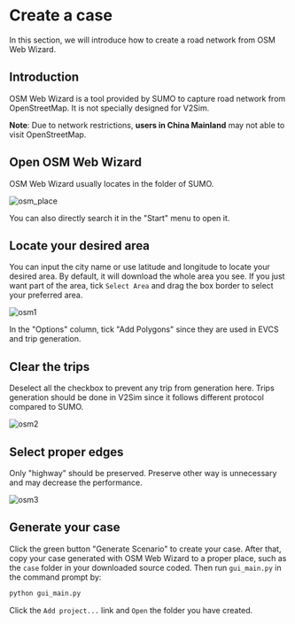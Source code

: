 # Create a case
In this section, we will introduce how to create a road network from OSM Web Wizard.

## Introduction
OSM Web Wizard is a tool provided by SUMO to capture road network from OpenStreetMap. It is not specially designed for V2Sim. 

**Note**: Due to network restrictions, **users in China Mainland** may not able to visit OpenStreetMap.

## Open OSM Web Wizard
OSM Web Wizard usually locates in the folder of SUMO.

![osm_place](https://github.com/user-attachments/assets/b7854f3a-f087-4ea1-b7c5-38b4d643e738)

You can also directly search it in the "Start" menu to open it.

## Locate your desired area

You can input the city name or use latitude and longitude to locate your desired area. By default, it will download the whole area you see. If you just want part of the area, tick `Select Area` and drag the box border to select your preferred area.

![osm1](https://github.com/user-attachments/assets/bdb1fdf5-529c-4813-b7b6-1e1531828425)

In the "Options" column, tick "Add Polygons" since they are used in EVCS and trip generation.

## Clear the trips
Deselect all the checkbox to prevent any trip from generation here. Trips generation should be done in V2Sim since it follows different protocol compared to SUMO.

![osm2](https://github.com/user-attachments/assets/9af8d30e-620d-4b87-a1f8-382a911d4175)

## Select proper edges
Only "highway" should be preserved. Preserve other way is unnecessary and may decrease the performance.

![osm3](https://github.com/user-attachments/assets/cefa9d20-893f-4b8e-b9c8-68400860d618)

## Generate your case
Click the green button "Generate Scenario" to create your case. After that, copy your case generated with OSM Web Wizard to a proper place, such as the `case` folder in your downloaded source coded. Then run `gui_main.py` in the command prompt by:
```bash
python gui_main.py
```

Click the `Add project...` link and `Open` the folder you have created. 

